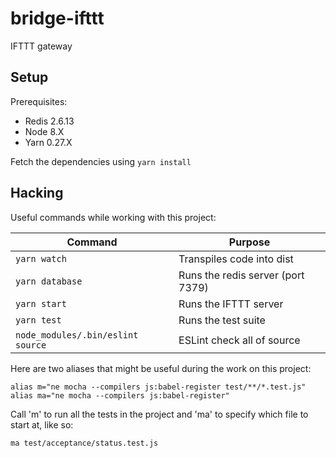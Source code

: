 # bridge-ifttt

IFTTT gateway

## Setup

Prerequisites: 

* Redis 2.6.13
* Node 8.X
* Yarn 0.27.X

Fetch the dependencies using `yarn install`

## Hacking

Useful commands while working with this project: 

| Command                           | Purpose                           |
| --------------------------------- | --------------------------------- |
| `yarn watch`                      | Transpiles code into dist         |
| `yarn database`                   | Runs the redis server (port 7379) |
| `yarn start`                      | Runs the IFTTT server             |
| `yarn test`                       | Runs the test suite               |
| `node_modules/.bin/eslint source` | ESLint check all of source        |

Here are two aliases that might be useful during the work on this project: 

```shell
alias m="ne mocha --compilers js:babel-register test/**/*.test.js"
alias ma="ne mocha --compilers js:babel-register"
```

Call 'm' to run all the tests in the project and 'ma' to specify which file to start at, like so: 

~~~shell
ma test/acceptance/status.test.js
~~~

